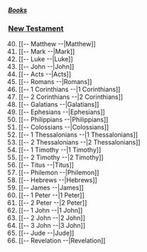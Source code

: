 
##### *[Books](--Bible--.md)*
### [New Testament](--New%20Testament--.md)
40. [[-- Matthew --|Matthew]]
41. [[-- Mark --|Mark]]
42. [[-- Luke --|Luke]]
43. [[-- John --|John]]
44. [[-- Acts --|Acts]]
45. [[-- Romans --|Romans]]
46. [[-- 1 Corinthians --|1 Corinthians]]
47. [[-- 2 Corinthians --|2 Corinthians]]
48. [[-- Galatians --|Galatians]]
49. [[-- Ephesians --|Ephesians]]
50. [[-- Philippians --|Philippians]]
51. [[-- Colossians --|Colossians]]
52. [[-- 1 Thessalonians --|1 Thessalonians]]
53. [[-- 2 Thessalonians --|2 Thessalonians]]
54. [[-- 1 Timothy --|1 Timothy]]
55. [[-- 2 Timothy --|2 Timothy]]
56. [[-- Titus --|Titus]]
57. [[-- Philemon --|Philemon]]
58. [[-- Hebrews --|Hebrews]]
59. [[-- James --|James]]
60. [[-- 1 Peter --|1 Peter]]
61. [[-- 2 Peter --|2 Peter]]
62. [[-- 1 John --|1 John]]
63. [[-- 2 John --|2 John]]
64. [[-- 3 John --|3 John]]
65. [[-- Jude --|Jude]]
66. [[-- Revelation --|Revelation]]